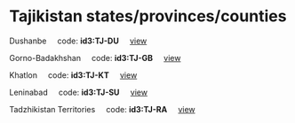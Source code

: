 # Tajikistan states/provinces/counties
Dushanbe&nbsp;&nbsp;&nbsp;&nbsp;&nbsp;code: **id3:TJ-DU**&nbsp;&nbsp;&nbsp;&nbsp;&nbsp;[view](../export/geojson/medium/id3/tj/du.geojson)&nbsp;&nbsp;&nbsp;&nbsp;&nbsp;


Gorno-Badakhshan&nbsp;&nbsp;&nbsp;&nbsp;&nbsp;code: **id3:TJ-GB**&nbsp;&nbsp;&nbsp;&nbsp;&nbsp;[view](../export/geojson/medium/id3/tj/gb.geojson)&nbsp;&nbsp;&nbsp;&nbsp;&nbsp;


Khatlon&nbsp;&nbsp;&nbsp;&nbsp;&nbsp;code: **id3:TJ-KT**&nbsp;&nbsp;&nbsp;&nbsp;&nbsp;[view](../export/geojson/medium/id3/tj/kt.geojson)&nbsp;&nbsp;&nbsp;&nbsp;&nbsp;


Leninabad&nbsp;&nbsp;&nbsp;&nbsp;&nbsp;code: **id3:TJ-SU**&nbsp;&nbsp;&nbsp;&nbsp;&nbsp;[view](../export/geojson/medium/id3/tj/su.geojson)&nbsp;&nbsp;&nbsp;&nbsp;&nbsp;


Tadzhikistan Territories&nbsp;&nbsp;&nbsp;&nbsp;&nbsp;code: **id3:TJ-RA**&nbsp;&nbsp;&nbsp;&nbsp;&nbsp;[view](../export/geojson/medium/id3/tj/ra.geojson)&nbsp;&nbsp;&nbsp;&nbsp;&nbsp;

